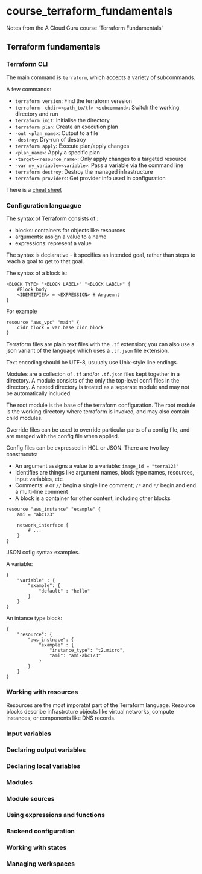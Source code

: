 # course_terraform_fundamentals
Notes from the A Cloud Guru course 'Terraform Fundamentals'

## Terraform fundamentals

### Terraform CLI

The main command is `terraform`, which accepts a variety of subcommands.  

A few commands:

 - `terraform version`: Find the terraform veresion
 - `terraform -chdir=<path_to/tf> <subcommand>`: Switch the working directory and run
 - `terraform init`: Initialise the directory
 - `terraform plan`: Create an execution plan
  - `-out <plan_name>`: Output to a file
  - `-destroy`: Dry-run of destroy  
 - `terraform apply`: Execute plan/apply changes
  - `<plan_name>`: Apply a specific plan
  - `-target=<resource_name>`: Only apply changes to a targeted resource
  - `-var my_variable=<variable>`: Pass a variable via the command line
 - `terraform destroy`: Destroy the managed infrastructure
 - `terraform providers`: Get provider info used in configuration

There is a [cheat sheet](https://acloudguru-content-attachment-production.s3-accelerate.amazonaws.com/1622032650435-terraform-cheatsheet-from-ACG.pdf)

### Configuration languague

The syntax of Terraform consists of :
  - blocks: containers for objects like resources
  - arguments: assign a value to a name
  - expressions: represent a value

The syntax is declarative - it specifies an intended goal, rather than steps to reach a goal to get to that goal.

The syntax of a block is:
```
<BLOCK TYPE> "<BLOCK LABEL>" "<BLOCK LABEL>" {
	#Block body
	<IDENTIFIER> = <EXPRESSION> # Arguemnt
}
```

For example

```
resource "aws_vpc" "main" {
	cidr_block = var.base_cidr_block
}
```

Terraform files are plain text files with the `.tf` extension; you can also use a json variant of the language which uses a `.tf.json` file extension.

Text encoding should be UTF-8, usuualy use Unix-style line endings.

Modules are a collecion of `.tf` and/or `.tf.json` files kept together in a directory.  A module consists of the only the top-level confi files in the directory.  A nested directory is treated as a separate module and may not be automatically included.

The root module is the base of the terraform configuration.  The root module is the working directory where terraform is invoked, and may also contain child modules.

Override files can be used to override particular parts of a config file, and are merged with the config file when applied.

Config files can be expressed in HCL or JSON.  There are two key construcuts:

 - An argument assigns a value to a variable:  `image_id = "terra123"`
 - Identifies are things like argument names, block type names, resources, input variables, etc
 - Comments:  `#` or `//` begin a single line comment; `/*` and `*/` begin and end a multi-line comment
 - A block is a container for other content, including other blocks

```
resource "aws_instance" "example" {
	ami = "abc123"

	network_interface {
		# ...
	}
}
```

JSON cofig syntax examples.

A variable:
```
{
	"variable" : {
		"example": {
			"default" : "hello"
		}
	}
}
```

An intance type block:

```
{
	"resource": {
		"aws_instnace": {
			"example" : {
				"instance_type": "t2.micro",
				"ami": "ami-abc123"
			}	
		}
	}
}
```

### Working with resources

Resources are the most imporatnt part of the Terraform language.  Resource blocks describe infrastrcture objects like virtual networks, compute instances, or components like DNS records.  

### Input variables

### Declaring output variables

### Declaring local variables

### Modules

### Module sources

### Using expressions and functions

### Backend configuration

### Working with states

### Managing workspaces

